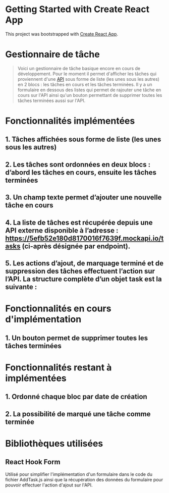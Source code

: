 # Getting Started with Create React App

This project was bootstrapped with [Create React App](https://github.com/facebook/create-react-app).

# Gestionnaire de tâche

> Voici un gestionnaire de tâche basique encore en cours de développement. Pour le moment il permet d'afficher les tâches qui proviennent d'une [API](https://605375c645e4b30017291be6.mockapi.io/tasks/) sous forme de liste (les unes sous les autres) en 2 blocs : les tâches en cours et les tâches terminées. Il y a un formulaire en dessous des listes qui permet de rajouter une tâche en cours sur l'API ainsi qu'un bouton permettant de supprimer toutes les tâches terminées aussi sur l'API.

# Fonctionnalités implémentées

## 1. Tâches affichées sous forme de liste (les unes sous les autres)

## 2. Les tâches sont ordonnées en deux blocs : d’abord les tâches en cours, ensuite les tâches terminées

## 3. Un champ texte permet d’ajouter une nouvelle tâche en cours

## 4. La liste de tâches est récupérée depuis une API externe disponible à l’adresse : https://5efb52e180d8170016f7639f.mockapi.io/tasks (ci-après désignée par endpoint).

## 5. Les actions d’ajout, de marquage terminé et de suppression des tâches effectuent l’action sur l’API. La structure complète d’un objet task est la suivante :

# Fonctionnalités en cours d'implémentation

## 1. Un bouton permet de supprimer toutes les tâches terminées

# Fonctionnalités restant à implémentées

## 1. Ordonné chaque bloc par date de création

## 2. La possibilité de marqué une tâche comme terminée

# Bibliothèques utilisées

## React Hook Form

Utilisé pour simplifier l'implémentation d'un formulaire dans le code du fichier AddTask.js ainsi que la récupération des données du formulaire pour pouvoir effectuer l'action d'ajout sur l'API.

